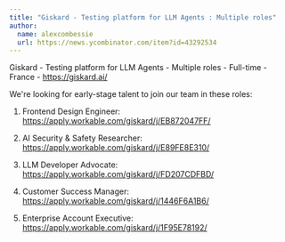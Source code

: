 ```yaml
---
title: "Giskard - Testing platform for LLM Agents : Multiple roles"
author:
  name: alexcombessie
  url: https://news.ycombinator.com/item?id=43292534
---
```

Giskard - Testing platform for LLM Agents - Multiple roles - Full-time - France - <a href="https:&#x2F;&#x2F;giskard.ai&#x2F;" rel="nofollow">https:&#x2F;&#x2F;giskard.ai&#x2F;</a>

We&#x27;re looking for early-stage talent to join our team in these roles:

1. Frontend Design Engineer: <a href="https:&#x2F;&#x2F;apply.workable.com&#x2F;giskard&#x2F;j&#x2F;EB872047FF&#x2F;" rel="nofollow">https:&#x2F;&#x2F;apply.workable.com&#x2F;giskard&#x2F;j&#x2F;EB872047FF&#x2F;</a>

2. AI Security &amp; Safety Researcher: <a href="https:&#x2F;&#x2F;apply.workable.com&#x2F;giskard&#x2F;j&#x2F;E89FE8E310&#x2F;" rel="nofollow">https:&#x2F;&#x2F;apply.workable.com&#x2F;giskard&#x2F;j&#x2F;E89FE8E310&#x2F;</a>

3. LLM Developer Advocate: <a href="https:&#x2F;&#x2F;apply.workable.com&#x2F;giskard&#x2F;j&#x2F;FD207CDFBD&#x2F;" rel="nofollow">https:&#x2F;&#x2F;apply.workable.com&#x2F;giskard&#x2F;j&#x2F;FD207CDFBD&#x2F;</a>

4. Customer Success Manager: <a href="https:&#x2F;&#x2F;apply.workable.com&#x2F;giskard&#x2F;j&#x2F;1446F6A1B6&#x2F;" rel="nofollow">https:&#x2F;&#x2F;apply.workable.com&#x2F;giskard&#x2F;j&#x2F;1446F6A1B6&#x2F;</a>

5. Enterprise Account Executive: <a href="https:&#x2F;&#x2F;apply.workable.com&#x2F;giskard&#x2F;j&#x2F;1F95E78192&#x2F;" rel="nofollow">https:&#x2F;&#x2F;apply.workable.com&#x2F;giskard&#x2F;j&#x2F;1F95E78192&#x2F;</a>
<JobApplication />

